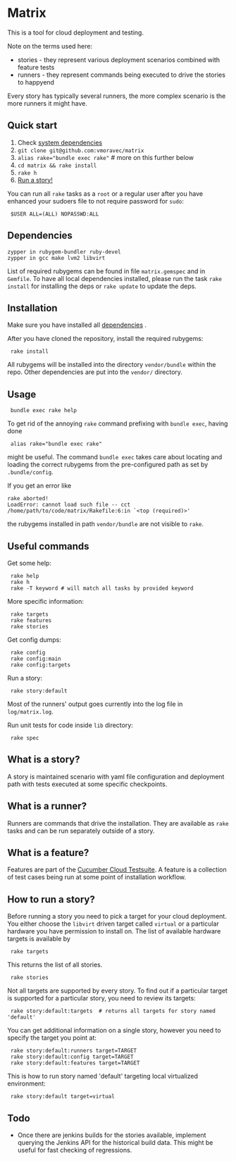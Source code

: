 # Matrix

This is a tool for cloud deployment and testing.

Note on the terms used here:

* stories - they represent various deployment scenarios combined with feature tests
* runners - they represent commands being executed to drive the stories to happyend

Every story has typically several runners, the more complex scenario is the more
runners it might have.


## Quick start

  1.  Check [system dependencies](#dependencies)  
  2.  `git clone git@github.com:vmoravec/matrix`  
  3.  `alias rake="bundle exec rake"` # more on this further below  
  4.  `cd matrix && rake install`  
  5.  `rake h`  
  6. [Run a story!](#how-to-run-a-story)  


  You can run all `rake` tasks as a `root` or a regular user after you have
  enhanced your sudoers file to not require password for `sudo`:

     $USER ALL=(ALL) NOPASSWD:ALL


## Dependencies

    zypper in rubygem-bundler ruby-devel
    zypper in gcc make lvm2 libvirt

  List of required rubygems can be found in file `matrix.gemspec` and in `Gemfile`.
  To have all local dependencies installed, please run the task
  `rake install` for installing the deps or `rake update` to update the deps.


## Installation

  Make sure you have installed all [dependencies](#dependencies) .

  After you have cloned the repository, install the required rubygems:

     rake install

  All rubygems will be installed into the directory `vendor/bundle` within the repo.
  Other dependencies are put into the `vendor/` directory.


## Usage

     bundle exec rake help

  To get rid of the annoying `rake` command prefixing with `bundle exec`, having done

     alias rake="bundle exec rake"

  might be useful. The command `bundle exec` takes care about locating and loading
  the correct rubygems from the pre-configured path as set by `.bundle/config`.

  If you get an error like

    rake aborted!
    LoadError: cannot load such file -- cct
    /home/path/to/code/matrix/Rakefile:6:in `<top (required)>'

  the rubygems installed in path `vendor/bundle` are not visible to `rake`.


## Useful commands

  Get some help:

     rake help
     rake h
     rake -T keyword # will match all tasks by provided keyword

  More specific information:

     rake targets
     rake features
     rake stories

  Get config dumps:

     rake config
     rake config:main
     rake config:targets

  Run a story:

     rake story:default

  Most of the runners' output goes currently into the log file in `log/matrix.log`.

  Run unit tests for code inside `lib` directory:

     rake spec


## What is a story?

  A story is maintained scenario with yaml file configuration and deployment path
  with tests executed at some specific checkpoints.


## What is a runner?

  Runners are commands that drive the installation.
  They are available as `rake` tasks and can be run separately outside of a story.


## What is a feature?

  Features are part of the [Cucumber Cloud Testsuite](https://github.com/suse-cloud/cct/).
  A feature is a collection of test cases being run at some point of installation workflow.


## How to run a story?

  Before running a story you need to pick a target for your cloud deployment.
  You either choose the `libvirt` driven target called `virtual` or a particular
  hardware you have permission to install on.
  The list of available hardware targets is available by

     rake targets

  This returns the list of all stories.

     rake stories

  Not all targets are supported by every story. To find out if a particular target is
  supported for a particular story, you need to review its targets:

     rake story:default:targets  # returns all targets for story named 'default'

  You can get additional information on a single story, however you need to specify
  the target you point at:

     rake story:default:runners target=TARGET
     rake story:default:config target=TARGET
     rake story:default:features target=TARGET

  This is how to run story named 'default' targeting local virtualized environment:

     rake story:default target=virtual

## Todo

  * Once there are jenkins builds for the stories available, implement querying the
    Jenkins API for the historical build data. This might be useful for fast checking
    of regressions.



